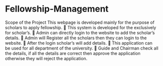 # Fellowship-Management
 Scope of the Project This webpage is developed mainly for the purpose of scholars to apply fellowship.   This system is developed for the exclusively for scholar’s.   Admin can directly login to the website to add the scholar’s details.   Admin will Register all the scholars then they can login to the website.   After the login scholar’s will add details.   This application can be used for all department of the university.  Guide and Chairman check all the details, if all the details are correct then approve the  application otherwise they will reject the application.
